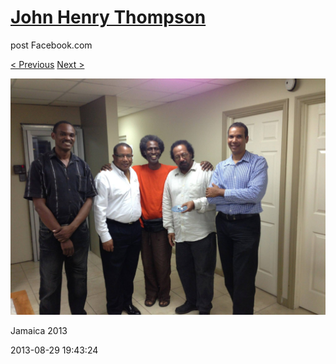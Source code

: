 # [John Henry Thompson](../README.md)
post Facebook.com

[< Previous](2013-08-29-56.md) [Next >](2013-08-29-58.md)

[![](../media/2013-08-29/Jamaica-2068.jpg)](../README.md)

Jamaica 2013

2013-08-29 19:43:24